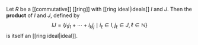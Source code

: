 Let $R$ be a [[commutative]] [[ring]] with [[ring ideal|ideals]] $I$ and $J$. Then the **product** of $I$ and $J$, defined by $$IJ= \{i_1j_1+\cdots + i_kj_j \mid i_\ell\in I,j_\ell\in J, \ell \in \mathbb N\}$$ is itself an [[ring ideal|ideal]].

